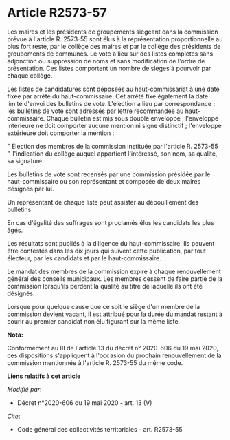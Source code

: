 # Article R2573-57

Les maires et les présidents de groupements siégeant dans la commission prévue à l'article R. 2573-55 sont élus à la
représentation proportionnelle au plus fort reste, par le collège des maires            et par le collège des présidents de
groupements de communes. Le vote a lieu sur des listes complètes sans adjonction ou suppression de noms et sans modification
de l'ordre de présentation. Ces listes comportent un nombre de sièges à pourvoir par chaque collège. 

Les listes de candidatures sont déposées au haut-commissariat à une date fixée par arrêté du haut-commissaire. Cet arrêté
fixe également la date limite d'envoi des bulletins de vote. L'élection a lieu par correspondance ; les bulletins de vote
sont adressés par lettre recommandée au haut-commissaire. Chaque bulletin est mis sous double enveloppe ; l'enveloppe
intérieure ne doit comporter aucune mention ni signe distinctif ; l'enveloppe extérieure doit comporter la mention : 

" Election des membres de la commission instituée par l'article R. 2573-55 ”, l'indication du collège auquel appartient
l'intéressé, son nom, sa qualité, sa signature. 

Les bulletins de vote sont recensés par une commission présidée par le haut-commissaire ou son représentant et composée de
deux maires désignés par lui. 

Un représentant de chaque liste peut assister au dépouillement des bulletins. 

En cas d'égalité des suffrages sont proclamés élus les candidats les plus âgés. 

Les résultats sont publiés à la diligence du haut-commissaire. Ils peuvent être contestés dans les dix jours qui suivent
cette publication, par tout électeur, par les candidats et par le haut-commissaire. 

Le mandat des membres de la commission expire à chaque renouvellement général des conseils municipaux. Les membres cessent de
faire partie de la commission lorsqu'ils perdent la qualité au titre de laquelle ils ont été désignés. 

Lorsque pour quelque cause que ce soit le siège d'un membre de la commission devient vacant, il est attribué pour la durée du
mandat restant à courir au premier candidat non élu figurant sur la même liste.

**Nota:**

Conformément au III de l'article 13 du décret n° 2020-606 du 19 mai 2020, ces dispositions s'appliquent à l'occasion du
prochain renouvellement de la commission mentionnée à l'article R. 2573-55 du même code.

**Liens relatifs à cet article**

_Modifié par_:

  - Décret n°2020-606 du 19 mai 2020 - art. 13 (V)

_Cite_:

  - Code général des collectivités territoriales - art. R2573-55
